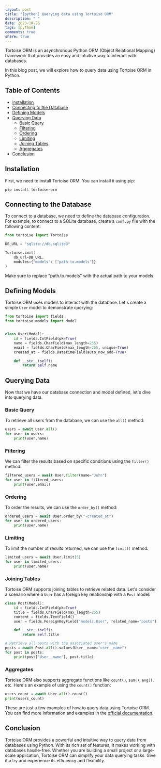 ```yaml
---
layout: post
title: "[python] Querying data using Tortoise ORM"
description: " "
date: 2023-10-26
tags: [python]
comments: true
share: true
---
```


Tortoise ORM is an asynchronous Python ORM (Object Relational Mapping) framework that provides an easy and intuitive way to interact with databases.

In this blog post, we will explore how to query data using Tortoise ORM in Python.

## Table of Contents
- [Installation](#installation)
- [Connecting to the Database](#connecting-to-the-database)
- [Defining Models](#defining-models)
- [Querying Data](#querying-data)
  - [Basic Query](#basic-query)
  - [Filtering](#filtering)
  - [Ordering](#ordering)
  - [Limiting](#limiting)
  - [Joining Tables](#joining-tables)
  - [Aggregates](#aggregates)
- [Conclusion](#conclusion)

## Installation
First, we need to install Tortoise ORM. You can install it using pip:

```shell
pip install tortoise-orm
```

## Connecting to the Database
To connect to a database, we need to define the database configuration. For example, to connect to a SQLite database, create a `conf.py` file with the following content:

```python
from tortoise import Tortoise

DB_URL = "sqlite://db.sqlite3"

Tortoise.init(
    db_url=DB_URL,
    modules={"models": ["path.to.models"]}
)
```

Make sure to replace "path.to.models" with the actual path to your models.

## Defining Models
Tortoise ORM uses models to interact with the database. Let's create a simple `User` model to demonstrate querying:

```python
from tortoise import fields
from tortoise.models import Model


class User(Model):
    id = fields.IntField(pk=True)
    name = fields.CharField(max_length=255)
    email = fields.CharField(max_length=255, unique=True)
    created_at = fields.DatetimeField(auto_now_add=True)

    def __str__(self):
        return self.name
```

## Querying Data
Now that we have our database connection and model defined, let's dive into querying data.

### Basic Query
To retrieve all users from the database, we can use the `all()` method:

```python
users = await User.all()
for user in users:
    print(user.name)
```

### Filtering
We can filter the results based on specific conditions using the `filter()` method:

```python
filtered_users = await User.filter(name="John")
for user in filtered_users:
    print(user.email)
```

### Ordering
To order the results, we can use the `order_by()` method:

```python
ordered_users = await User.order_by("-created_at")
for user in ordered_users:
    print(user.name)
```

### Limiting
To limit the number of results returned, we can use the `limit()` method:

```python
limited_users = await User.limit(5)
for user in limited_users:
    print(user.name)
```

### Joining Tables
Tortoise ORM supports joining tables to retrieve related data. Let's consider a scenario where a `User` has a foreign key relationship with a `Post` model:

```python
class Post(Model):
    id = fields.IntField(pk=True)
    title = fields.CharField(max_length=255)
    content = fields.TextField()
    user = fields.ForeignKeyField("models.User", related_name="posts")

    def __str__(self):
        return self.title

# Retrieve all posts with the associated user's name
posts = await Post.all().values(User__name="user__name")
for post in posts:
    print(post["User__name"], post.title)
```

### Aggregates
Tortoise ORM also supports aggregate functions like `count()`, `sum()`, `avg()`, etc. Here's an example of using the `count()` function:

```python
users_count = await User.all().count()
print(users_count)
```

These are just a few examples of how to query data using Tortoise ORM. You can find more information and examples in the [official documentation](https://tortoise-orm.readthedocs.io/en/latest/).

## Conclusion
Tortoise ORM provides a powerful and intuitive way to query data from databases using Python. With its rich set of features, it makes working with databases hassle-free. Whether you are building a small project or a large-scale application, Tortoise ORM can simplify your data querying tasks. Give it a try and experience its efficiency and flexibility.